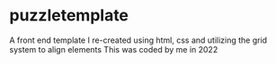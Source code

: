 # puzzletemplate
A front end template I re-created using html, css and utilizing the grid system to align elements
This was coded by me in 2022
